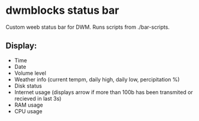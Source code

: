 # dwmblocks status bar
Custom weeb status bar for DWM. Runs scripts from ./bar-scripts.
## Display:
* Time
* Date
* Volume level
* Weather info (current tempm, daily high, daily low, percipitation %)
* Disk status
* Internet usage (displays arrow if more than 100b has been transmited or recieved in last 3s)
* RAM usage
* CPU usage
